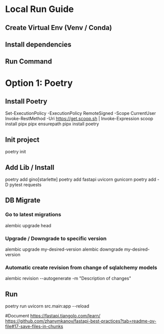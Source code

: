 # Local Run Guide
## Create Virtual Env (Venv / Conda)
## Install dependencies
## Run Command

# Option 1: Poetry
## Install Poetry
Set-ExecutionPolicy -ExecutionPolicy RemoteSigned -Scope CurrentUser
Invoke-RestMethod -Uri https://get.scoop.sh | Invoke-Expression
scoop install pipx
pipx ensurepath
pipx install poetry

## Init project
poetry init

## Add Lib / Install
poetry add gino[starlette]
poetry add fastapi uvicorn gunicorn
poetry add -D pytest requests

## DB Migrate
### Go to latest migrations
alembic upgrade head
### Upgrade / Downgrade to specific version
alembic upgrade my-desired-version
alembic downgrade my-desired-version
### Automatic create revision from change of sqlalchemy models
alembic revision --autogenerate -m "Description of changes"

## Run
poetry run uvicorn src.main:app --reload

#Document
https://fastapi.tiangolo.com/learn/
https://github.com/zhanymkanov/fastapi-best-practices?tab=readme-ov-file#17-save-files-in-chunks